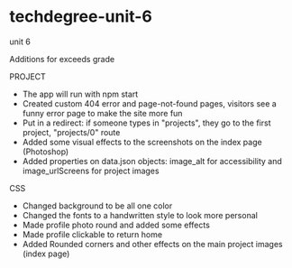# techdegree-unit-6
 unit 6

Additions for exceeds grade

PROJECT
- The app will run with npm start
- Created custom 404 error and page-not-found pages, visitors see a funny error page to make the site more fun
- Put in a redirect: if someone types in "projects", they go to the first project, "projects/0" route
- Added some visual effects to the screenshots on the index page (Photoshop)
- Added properties on data.json objects: image_alt for accessibility and image_urlScreens for project images


CSS 
- Changed background to be all one color
- Changed the fonts to a handwritten style to look more personal
- Made profile photo round and added some effects
- Made profile clickable to return home
- Added Rounded corners and other effects on the main project images (index page)

